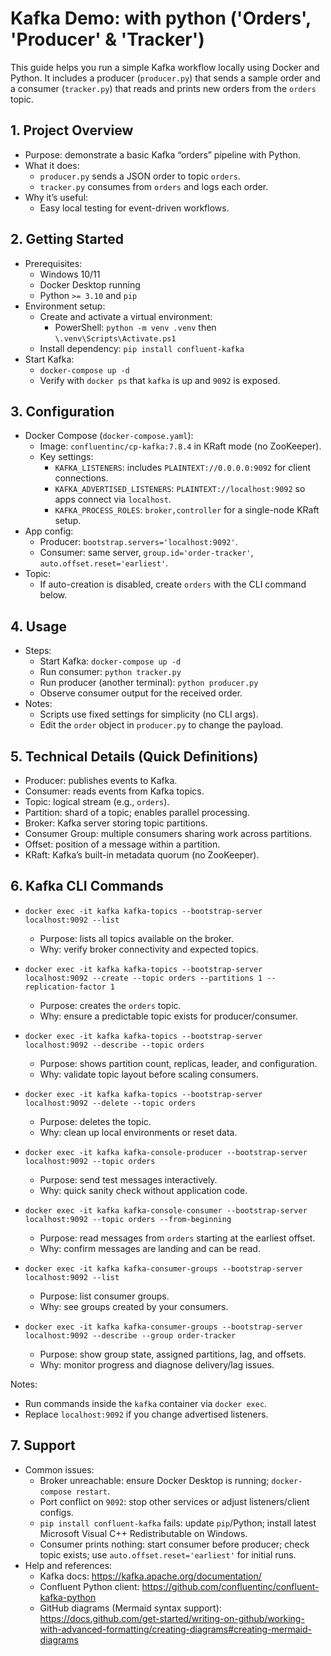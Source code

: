 # Kafka Demo: with python ('Orders', 'Producer' & 'Tracker')

This guide helps you run a simple Kafka workflow locally using Docker and Python. It includes a producer (`producer.py`) that sends a sample order and a consumer (`tracker.py`) that reads and prints new orders from the `orders` topic.

## 1. Project Overview

- Purpose: demonstrate a basic Kafka “orders” pipeline with Python.
- What it does:
  - `producer.py` sends a JSON order to topic `orders`.
  - `tracker.py` consumes from `orders` and logs each order.
- Why it’s useful:
  - Easy local testing for event-driven workflows.

## 2. Getting Started

- Prerequisites:
  - Windows 10/11
  - Docker Desktop running
  - Python `>= 3.10` and `pip`
- Environment setup:
  - Create and activate a virtual environment:
    - PowerShell: `python -m venv .venv` then `\.venv\Scripts\Activate.ps1`
  - Install dependency: `pip install confluent-kafka`
- Start Kafka:
  - `docker-compose up -d`
  - Verify with `docker ps` that `kafka` is up and `9092` is exposed.

## 3. Configuration

- Docker Compose (`docker-compose.yaml`):
  - Image: `confluentinc/cp-kafka:7.8.4` in KRaft mode (no ZooKeeper).
  - Key settings:
    - `KAFKA_LISTENERS`: includes `PLAINTEXT://0.0.0.0:9092` for client connections.
    - `KAFKA_ADVERTISED_LISTENERS`: `PLAINTEXT://localhost:9092` so apps connect via `localhost`.
    - `KAFKA_PROCESS_ROLES`: `broker,controller` for a single-node KRaft setup.
- App config:
  - Producer: `bootstrap.servers='localhost:9092'`.
  - Consumer: same server, `group.id='order-tracker'`, `auto.offset.reset='earliest'`.
- Topic:
  - If auto-creation is disabled, create `orders` with the CLI command below.

## 4. Usage

- Steps:
  - Start Kafka: `docker-compose up -d`
  - Run consumer: `python tracker.py`
  - Run producer (another terminal): `python producer.py`
  - Observe consumer output for the received order.
- Notes:
  - Scripts use fixed settings for simplicity (no CLI args).
  - Edit the `order` object in `producer.py` to change the payload.

## 5. Technical Details (Quick Definitions)

- Producer: publishes events to Kafka.
- Consumer: reads events from Kafka topics.
- Topic: logical stream (e.g., `orders`).
- Partition: shard of a topic; enables parallel processing.
- Broker: Kafka server storing topic partitions.
- Consumer Group: multiple consumers sharing work across partitions.
- Offset: position of a message within a partition.
- KRaft: Kafka’s built-in metadata quorum (no ZooKeeper).

## 6. Kafka CLI Commands

- `docker exec -it kafka kafka-topics --bootstrap-server localhost:9092 --list`
  - Purpose: lists all topics available on the broker.
  - Why: verify broker connectivity and expected topics.

- `docker exec -it kafka kafka-topics --bootstrap-server localhost:9092 --create --topic orders --partitions 1 --replication-factor 1`
  - Purpose: creates the `orders` topic.
  - Why: ensure a predictable topic exists for producer/consumer.

- `docker exec -it kafka kafka-topics --bootstrap-server localhost:9092 --describe --topic orders`
  - Purpose: shows partition count, replicas, leader, and configuration.
  - Why: validate topic layout before scaling consumers.

- `docker exec -it kafka kafka-topics --bootstrap-server localhost:9092 --delete --topic orders`
  - Purpose: deletes the topic.
  - Why: clean up local environments or reset data.

- `docker exec -it kafka kafka-console-producer --bootstrap-server localhost:9092 --topic orders`
  - Purpose: send test messages interactively.
  - Why: quick sanity check without application code.

- `docker exec -it kafka kafka-console-consumer --bootstrap-server localhost:9092 --topic orders --from-beginning`
  - Purpose: read messages from `orders` starting at the earliest offset.
  - Why: confirm messages are landing and can be read.

- `docker exec -it kafka kafka-consumer-groups --bootstrap-server localhost:9092 --list`
  - Purpose: list consumer groups.
  - Why: see groups created by your consumers.

- `docker exec -it kafka kafka-consumer-groups --bootstrap-server localhost:9092 --describe --group order-tracker`
  - Purpose: show group state, assigned partitions, lag, and offsets.
  - Why: monitor progress and diagnose delivery/lag issues.

Notes:
- Run commands inside the `kafka` container via `docker exec`.
- Replace `localhost:9092` if you change advertised listeners.

## 7. Support

- Common issues:
  - Broker unreachable: ensure Docker Desktop is running; `docker-compose restart`.
  - Port conflict on `9092`: stop other services or adjust listeners/client configs.
  - `pip install confluent-kafka` fails: update `pip`/Python; install latest Microsoft Visual C++ Redistributable on Windows.
  - Consumer prints nothing: start consumer before producer; check topic exists; use `auto.offset.reset='earliest'` for initial runs.
- Help and references:
  - Kafka docs: https://kafka.apache.org/documentation/
  - Confluent Python client: https://github.com/confluentinc/confluent-kafka-python
  - GitHub diagrams (Mermaid syntax support): https://docs.github.com/get-started/writing-on-github/working-with-advanced-formatting/creating-diagrams#creating-mermaid-diagrams
